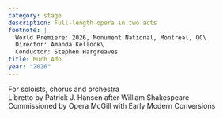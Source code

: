 ```yaml
---
category: stage
description: Full-length opera in two acts
footnote: |
  World Premiere: 2026, Monument National, Montréal, QC\
  Director: Amanda Kellock\
  Conductor: Stephen Hargreaves
title: Much Ado
year: "2026"
---
```


For soloists, chorus and orchestra\
Libretto by Patrick J. Hansen after William Shakespeare\
Commissioned by Opera McGill with Early Modern Conversions
